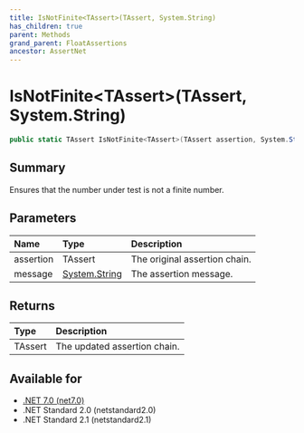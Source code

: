 ```yaml
---
title: IsNotFinite<TAssert>(TAssert, System.String)
has_children: true
parent: Methods
grand_parent: FloatAssertions
ancestor: AssertNet
---
```

# IsNotFinite&lt;TAssert&gt;(TAssert, System.String)

```csharp
public static TAssert IsNotFinite<TAssert>(TAssert assertion, System.String message);
```

## Summary
Ensures that the number under test is not a finite number.

## Parameters
| Name      | Type                                                                        | Description                   |
|:----------|:----------------------------------------------------------------------------|:------------------------------|
| assertion | TAssert                                                                     | The original assertion chain. |
| message   | [System.String](https://learn.microsoft.com/en-us/dotnet/api/system.string) | The assertion message.        |


## Returns
| Type    | Description                  |
|:--------|:-----------------------------|
| TAssert | The updated assertion chain. |

## Available for
- [.NET 7.0 (net7.0)](https://versionsof.net/core/7.0/)
- .NET Standard 2.0 (netstandard2.0)
- .NET Standard 2.1 (netstandard2.1)
